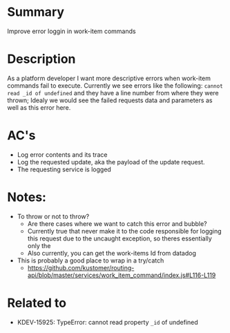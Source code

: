 # Summary
Improve error loggin in work-item commands

# Description
As a platform developer I want more descriptive errors when work-item commands fail to execute. Currently we see errors like the following: `cannot read _id of undefined` and they have a line number from where they were thrown; Idealy we would see the failed requests data and parameters as well as this error here. 

# AC's
* Log error contents and its trace
* Log the requested update, aka the payload of the update request.
* The requesting service is logged

# Notes:
* To throw or not to throw?
    * Are there cases where we want to catch this error and bubble?
    * Currently true that never make it to the code responsible for logging this request due to the uncaught exception, so theres essentially only the 
    * Also currently, you can get the work-items Id from datadog
* This is probably a good place to wrap in a try/catch
    * https://github.com/kustomer/routing-api/blob/master/services/work_item_command/index.js#L116-L119


# Related to 
* KDEV-15925: TypeError: cannot read property `_id` of undefined



